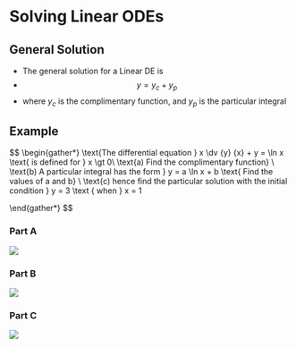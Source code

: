 # Solving Linear ODEs
## General Solution
- The general solution for a Linear DE is
- $$y = y_c + y_p$$
- where $y_c$ is the complimentary function, and $y_p$ is the particular integral
## Example
$$
\begin{gather*}
\text{The differential equation } x \dv {y} {x} + y = \ln x \text{ is defined for } x \gt 0\\
\text{a) Find the complimentary function} \\
\text{b) A particular integral has the form } y = a \ln x + b \text{ Find the values of a and b} \\
\text{c) hence find the particular solution with the initial condition } y = 3 \text { when } x = 1

\end{gather*}
$$
### Part A
![](https://i.imgur.com/XrUTROK.png)
### Part B
![](https://i.imgur.com/8yKVpHb.png)
### Part C
![](https://i.imgur.com/2pptSVX.png)